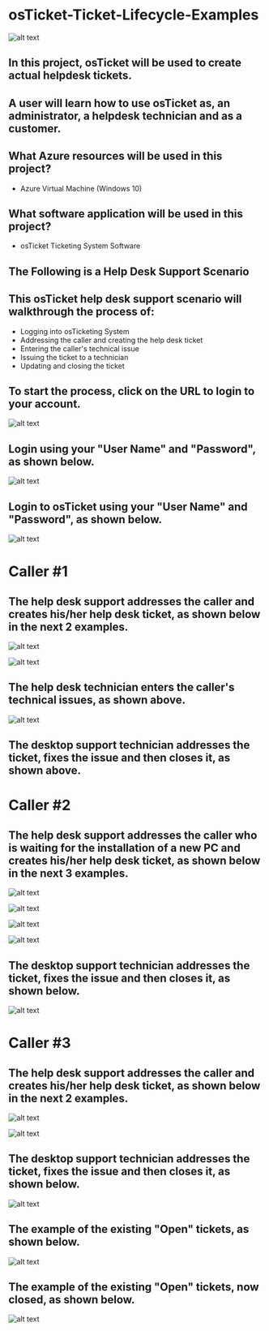 # osTicket-Ticket-Lifecycle-Examples

![alt text](https://i.imgur.com/ygxhWjU.png)

## In this project, osTicket will be used to create actual helpdesk tickets.
## A user will learn how to use osTicket as, an administrator, a helpdesk technician and as a customer.

## What Azure resources will be used in this project?
* Azure Virtual Machine (Windows 10)

## What software application will be used in this project?
* osTicket Ticketing System Software

## The Following is a Help Desk Support Scenario

## This osTicket help desk support scenario will walkthrough the process of:

* Logging into osTicketing System
* Addressing the caller and creating the help desk ticket
* Entering the caller's technical issue
* Issuing the ticket to a technician
* Updating and closing the ticket

## To start the process, click on the URL to login to your account.

![alt text](https://i.imgur.com/hPQybY3.png)

## Login using your "User Name" and "Password", as shown below.

![alt text](https://i.imgur.com/kolX7TU.png)

## Login to osTicket using your "User Name" and "Password", as shown below.

![alt text](https://i.imgur.com/kj5RPee.png)

# Caller #1
## The help desk support addresses the caller and creates his/her help desk ticket, as shown below in the next 2 examples.

![alt text](https://i.imgur.com/KZWnhgS.png)


![alt text](https://i.imgur.com/slwozLv.png)

## The help desk technician enters the caller's technical issues, as shown above.

![alt text](https://i.imgur.com/vcEh8Qt.png)

## The desktop support technician addresses the ticket, fixes the issue and then closes it, as shown above.

# Caller #2
## The help desk support addresses the caller who is waiting for the installation of a new PC and creates his/her help desk ticket, as shown below in the next 3 examples.
![alt text](https://i.imgur.com/dqrVs0u.png)


![alt text](https://i.imgur.com/z8KtjbN.png)


![alt text](https://i.imgur.com/D6HpOVp.png)


![alt text](https://i.imgur.com/jmfbwNa.png)

## The desktop support technician addresses the ticket, fixes the issue and then closes it, as shown below.

![alt text](https://i.imgur.com/Jfx7uTt.png)


# Caller #3
## The help desk support addresses the caller and creates his/her help desk ticket, as shown below in the next 2 examples.

![alt text](https://i.imgur.com/31OCG82.png)


![alt text](https://i.imgur.com/qPbZ1Zb.png)

## The desktop support technician addresses the ticket, fixes the issue and then closes it, as shown below.

![alt text](https://i.imgur.com/qwkaRMI.png)

## The example of the existing "Open" tickets, as shown below.

![alt text](https://i.imgur.com/g308LMw.png)

## The example of the existing "Open" tickets, now closed, as shown below.

![alt text](https://i.imgur.com/fs1KmR4.png)

